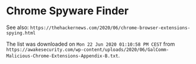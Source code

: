 # Chrome Spyware Finder

See also: `https://thehackernews.com/2020/06/chrome-browser-extensions-spying.html`


The list was downloaded on `Mon 22 Jun 2020 01:10:58 PM CEST` from `https://awakesecurity.com/wp-content/uploads/2020/06/GalComm-Malicious-Chrome-Extensions-Appendix-B.txt`.

